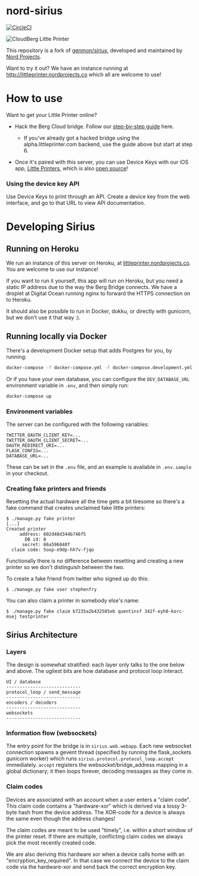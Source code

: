 # nord-sirius

[![CircleCI](https://circleci.com/gh/nordprojects/sirius.svg?style=svg)](https://circleci.com/gh/nordprojects/sirius)

![CloudBerg Little Printer](https://i.vimeocdn.com/video/222115839_1280x720.jpg)

This repository is a fork of [genmon/sirius](https://github.com/genmon/sirius), developed and maintained by [Nord Projects](https://nordprojects.co).

Want to try it out? We have an instance running at http://littleprinter.nordprojects.co which all are welcome to use!

# How to use

Want to get your Little Printer online?

- Hack the Berg Cloud bridge. Follow our [step-by-step guide](https://docs.google.com/document/d/1JT1f2ClVdAnjrnby92V9ONBnN05EFQGYpLG5ijl5KRI/edit?usp=sharing) here.

  - If you've already got a hacked bridge using the alpha.littleprinter.com
    backend, use the guide above but start at step 6.

- Once it's paired with this server, you can use Device Keys with our iOS app,
  [Little Printers](https://itunes.apple.com/us/app/little-printers/id1393105914?ls=1&mt=8),
  which is also [open source](https://github.com/nordprojects/littleprinters-ios-app)!

### Using the device key API

Use Device Keys to print through an API. Create a device key from the web
interface, and go to that URL to view API documentation.

# Developing Sirius

## Running on Heroku

We run an instance of this server on Heroku, at [littleprinter.nordprojects.co](https://littleprinter.nordprojects.co). You are welcome to use our instance!

If you want to run it yourself, this app will run on Heroku, but you need a
static IP address due to the way the Berg Bridge connects. We have a droplet
at Digital Ocean running nginx to forward the HTTPS connection on to Heroku.

It should also be possible to run in Docker, dokku, or directly with gunicorn,
but we don't use it that way :).

## Running locally via Docker

There's a development Docker setup that adds Postgres for you, by running:

```sh
docker-compose -f docker-compose.yml -f docker-compose.development.yml up
```

Or if you have your own database, you can configure the `DEV_DATABASE_URL` environment variable in `.env`, and then simply run:

```sh
docker-compose up
```

### Environment variables

The server can be configured with the following variables:

```properties
TWITTER_OAUTH_CLIENT_KEY=...
TWITTER_OAUTH_CLIENT_SECRET=...
OAUTH_REDIRECT_URI=...
FLASK_CONFIG=...
DATABASE_URL=...
```

These can be set in the `.env` file, and an example is available in `.env.sample` in your checkout.

### Creating fake printers and friends

Resetting the actual hardware all the time gets a bit tiresome so
there's a fake command that creates unclaimed fake little printers:

```console
$ ./manage.py fake printer
[...]
Created printer
     address: 602d48d344b746f5
       DB id: 8
      secret: 66a596840f
  claim code: 5oop-e9dp-hh7v-fjqo
```

Functionally there is no difference between resetting and creating a new printer so we don't distinguish between the two.

To create a fake friend from twitter who signed up do this:

```console
$ ./manage.py fake user stephenfry
```

You can also claim a printer in somebody else's name:

```console
$ ./manage.py fake claim b7235a2b432585eb quentinsf 342f-eyh0-korc-msej testprinter
```

## Sirius Architecture

### Layers

The design is somewhat stratified: each layer only talks to the one
below and above. The ugliest bits are how database and protocol loop
interact.

```
UI / database
----------------------------
protocol_loop / send_message
----------------------------
encoders / decoders
----------------------------
websockets
----------------------------
```

### Information flow (websockets)

The entry point for the bridge is in `sirius.web.webapp`. Each new
websocket connection spawns a gevent thread (specified by running the
flask_sockets gunicorn worker) which runs
`sirius.protocol.protocol_loop.accept` immediately. `accept` registers
the websocket/bridge_address mapping in a global dictionary; it then
loops forever, decoding messages as they come in.

### Claim codes

Devices are associated with an account when a user enters a "claim
code". This claim code contains a "hardware-xor" which is derived via
a lossy 3-byte hash from the device address. The XOR-code for a device
is always the same even though the address changes!

The claim codes are meant to be used "timely", i.e. within a short
window of the printer reset. If there are multiple, conflicting claim
codes we always pick the most recently created code.

We are also deriving this hardware xor when a device calls home with
an "encryption_key_required". In that case we connect the device to
the claim code via the hardware-xor and send back the correct
encryption key.

